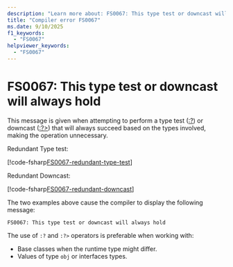 ```yaml
---
description: "Learn more about: FS0067: This type test or downcast will always hold"
title: "Compiler error FS0067"
ms.date: 9/10/2025
f1_keywords:
  - "FS0067"
helpviewer_keywords:
  - "FS0067"
---
```


# FS0067: This type test or downcast will always hold

This message is given when attempting to perform a type test ([:?](https://learn.microsoft.com/en-us/dotnet/fsharp/language-reference/match-expressions)) or downcast ([:?>](https://learn.microsoft.com/en-us/dotnet/fsharp/language-reference/casting-and-conversions#downcasting)) that will always succeed based on the types involved, making the operation unnecessary.

Redundant Type test:

[!code-fsharp[FS0067-redundant-type-test](~/samples/snippets/fsharp/compiler-messages/fs0067.fsx#L2-L8)]

Redundant Downcast:

[!code-fsharp[FS0067-redundant-downcast](~/samples/snippets/fsharp/compiler-messages/fs0003.fsx#L11-L18)]

The two examples above cause the compiler to display the following message:

```text
FS0067: This type test or downcast will always hold
```

The use of `:?` and `:?>` operators is preferable when working with:

- Base classes when the runtime type might differ.
- Values of type `obj` or interfaces types.
